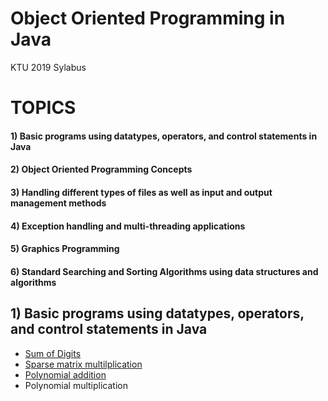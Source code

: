 # Object Oriented Programming in Java
KTU 2019 Sylabus

# TOPICS


#### 1) Basic programs using datatypes, operators, and control statements in Java
#### 2) Object Oriented Programming Concepts
#### 3) Handling different types of files as well as input and output management methods
#### 4) Exception handling and multi-threading applications
#### 5) Graphics Programming
#### 6) Standard Searching and Sorting Algorithms using data structures and algorithms


## 1) Basic programs using datatypes, operators, and control statements in Java
* [Sum of Digits](/Lab_Cycle/Cycle_1/VishruthS_Q10_SparseSum.c)
* [Sparse matrix multilplication](/!Lab%20Cycle%20Programs/CYCLE_2/VishruthS_Q11_SparseProduct.c)
* [Polynomial addition](/!Lab%20Cycle%20Programs/CYCLE_2/VishruthS_Q20_PolynomialAddArray.c)
* Polynomial multiplication